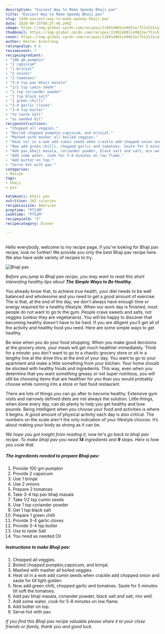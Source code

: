 ```yaml
---
description: "Easiest Way to Make Speedy Bhaji pav"
title: "Easiest Way to Make Speedy Bhaji pav"
slug: 1349-easiest-way-to-make-speedy-bhaji-pav
date: 2020-09-25T08:37:46.240Z
image: https://img-global.cpcdn.com/recipes/118914081ce9922e/751x532cq70/bhaji-pav-recipe-main-photo.jpg
thumbnail: https://img-global.cpcdn.com/recipes/118914081ce9922e/751x532cq70/bhaji-pav-recipe-main-photo.jpg
cover: https://img-global.cpcdn.com/recipes/118914081ce9922e/751x532cq70/bhaji-pav-recipe-main-photo.jpg
author: Hester Armstrong
ratingvalue: 4.6
reviewcount: 7
recipeingredient:
- "100 gm pumpkin"
- "2 capsicum"
- "1 brinjal"
- "2 onions"
- "2 tomatoes"
- "3-4 tsp pav bhaji masala"
- "1/2 tsp cumin seeds"
- "1 tsp coriander powder"
- "1 tsp black salt"
- "1 green chilli"
- "3-4 garlic cloves"
- "3-4 tsp butter"
- "to taste Salt"
- "as needed Oil"
recipeinstructions:
- "Chopped all veggies."
- "Boiled chopped pumpkin,capsicum, and brinjal."
- "Mashed with masher all boiled veggies."
- "Heat oil in a wok add cumin seeds when crackle add chopped onion and saute for till light golden"
- "Now add green chilli, chopped garlic and tomatoes. Saute for 5 minutes till soft the tomatoes."
- "Add pav bhaji masala, coriander powder, black salt and salt, mix well."
- "Add some water, cook for 5-8 minutes on low flame."
- "Add butter on top."
- "Serve hot with pav."
categories:
- Recipe
tags:
- bhaji
- pav

katakunci: bhaji pav 
nutrition: 263 calories
recipecuisine: American
preptime: "PT23M"
cooktime: "PT52M"
recipeyield: "2"
recipecategory: Dinner

---
```

<br>
Hello everybody, welcome to my recipe page, if you're looking for Bhaji pav recipe, look no further! We provide you only the best Bhaji pav recipe here. We also have wide variety of recipes to try.
<br>


![Bhaji pav](https://img-global.cpcdn.com/recipes/118914081ce9922e/751x532cq70/bhaji-pav-recipe-main-photo.jpg)

<i>Before you jump to Bhaji pav recipe, you may want to read this short interesting healthy tips about <strong>The Simple Ways to Be Healthy</strong>.</i>

You already know that, to achieve true health, your diet needs to be well balanced and wholesome and you need to get a good amount of exercise. The  is that, at the end of the day, we don't always have enough time or energy required for a healthy lifestyle. When our work day is finished, most people do not want to go to the gym. People crave sweets and salts, not veggies (unless they are vegetarians). You will be happy to discover that becoming healthy doesn't have to be hard. If you are diligent you'll get all of the activity and healthy food you need. Here are some simple ways to get healthy.

Be wise when you do your food shopping. When you make good decisions at the grocery store, your meals will get much healthier immediately. Think for a minute: you don't want to go to a chaotic grocery store or sit in a lengthy line at the drive thru at the end of your day. You want to go to your apartment and make a little something from your kitchen. Your home should be stocked with healthy foods and ingredients. This way, even when you determine that you want something greasy or not super nutritous, you will still be choosing items that are healthier for you than you would probably choose while running into a store or fast food restaurant.

There are lots of things you can go after to become healthy. Extensive gym visits and narrowly defined diets are not always the solution. Little things, when done every day, can do plenty to help you get healthy and lose pounds. Being intelligent when you choose your food and activities is where it begins. A good amount of physical activity each day is also critical. The numbers on the scale aren't the only indication of your lifestyle choices. It’s about making your body as strong as it can be. 


<i>We hope you got insight from reading it, now let's go back to bhaji pav recipe. To make bhaji pav you need <strong>14</strong> ingredients and <strong>9</strong> steps. Here is how you cook that.
</i>

##### The ingredients needed to prepare Bhaji pav:

1. Provide 100 gm pumpkin
1. Provide 2 capsicum
1. Use 1 brinjal
1. Use 2 onions
1. Prepare 2 tomatoes
1. Take 3-4 tsp pav bhaji masala
1. Take 1/2 tsp cumin seeds
1. Use 1 tsp coriander powder
1. Get 1 tsp black salt
1. Prepare 1 green chilli
1. Provide 3-4 garlic cloves
1. Provide 3-4 tsp butter
1. Use to taste Salt
1. You need as needed Oil


##### Instructions to make Bhaji pav:

1. Chopped all veggies.
1. Boiled chopped pumpkin,capsicum, and brinjal.
1. Mashed with masher all boiled veggies.
1. Heat oil in a wok add cumin seeds when crackle add chopped onion and saute for till light golden
1. Now add green chilli, chopped garlic and tomatoes. Saute for 5 minutes till soft the tomatoes.
1. Add pav bhaji masala, coriander powder, black salt and salt, mix well.
1. Add some water, cook for 5-8 minutes on low flame.
1. Add butter on top.
1. Serve hot with pav.


<i>If you find this Bhaji pav recipe valuable please share it to your close friends or family, thank you and good luck.</i>
